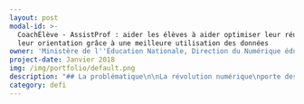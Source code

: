 ```yaml
---
layout: post
modal-id: >-
  CoachÉlève - AssistProf : aider les élèves à aider optimiser leur réussite et
  leur orientation grâce à une meilleure utilisation des données
owner: 'Ministère de l''Éducation Nationale, Direction du Numérique éducatif'
project-date: Janvier 2018
img: /img/portfolio/default.png
description: "## La problématique\n\nLa révolution numérique\nporte des potentiels inexploités dans le champ des apprentissages scolaires. Elle\npermet aujourd’hui d’imaginer que l’École devienne plus adaptative, permettant\nun suivi individualisé des élèves et de leurs parcours de formation.\n\nPlusieurs éditeurs de\nressources pédagogiques (Hachette, Nathan, Didier, etc.) se sont liés à des\nspécialistes de l’intelligence artificielle français (Domoscio, Educlever,\netc.) et internationaux (Knewton, etc.) pour mettre en place des dispositifs\nd’apprentissage personnalisé, qui permettent notamment de récolter des données\nsur les apprentissages de l’élève.\n\nComment ces données peuvent-elles nous aider à\naller vers un enseignement intégrant une approche globale de l’élève, pour\nfavoriser la fluidité des parcours de formation et l’accompagner dans ses\napprentissages et son épanouissement\_?\n\nA travers ce défi, le Ministère de l’Éducation\nNationale vise à mettre en œuvre une nouvelle stratégie ministérielle\nd’utilisation des données, dans une démarche innovante responsable et concertée\nentre chercheurs, pouvoirs publics et éditeurs de service et de ressources.\n\n## Le défi\_: construire\n\ndeux dispositifs basés sur l’intelligence artificielle pour accompagner les\nélèves dans leur parcours\n\nReposant sur l’intelligence artificielle, ce défi est composé\nde deux dispositifs : **CoachElève et\nAssistProf**.\n\n* CoachElève\_: dispositif de coaching\n  personnalisé des élèves dans les apprentissages et l’aide à l’orientation,\n  prenant également en compte des aspects tels que le bien-être de l’élève ;\n* AssistProf\_: assistant numérique\n  conversationnel\_ pour l'enseignant et les\n  équipes éducatives pour un accompagnement individualisé plus efficace de\_ l’élève (différenciation des apprentissages,\n  aide à l’orientation et à la certification, etc.).\n\n**Ces outils seront développés grâce à\nun dispositif de recherche-action\_:**\n\n-\_\_\_\_\_\_\_\_\_\nScénarisation de\ncas d’usage permettant de montrer l’intérêt de l’intelligence artificielle dans\nl’éducation (démarche de\nDesign Thinking)\n\n-\_\_\_\_\_\_\_\_\_\nRecueil et\nouverture, de manière sécurisée,\_ de\nfaçon sécurisée\_ des données relatives\naux résultats, aux comportements, à la certification et à l’orientation des\nélèves\_ (pour la recherche, et les\nservices numériques d’aide à l’élève)\n\n-\_\_\_\_\_\_\_\_\_\nÉlaboration des prototypes des\ndispositifs CoachÉlève et AssistProf\n\n## **2 entrepreneur•neuse•s recherché.e•s**\n\n* **EIG 1\_: DATASCIENCE**\_: consolider/explorer les bases aux formats\nmultiples du ministère, des partenaires et des éditeurs de service\_;\nstructurer les démarches d’interopérabilité, d’ouverture des API\_;\norganisation des data lakes nécessaires aux analyses et à l’ouverture sécurisée\ndes données nécessaires à la recherche et aux acteurs industriels\n\n* **EIG 2\_: DATASCIENCE\_**: déterminer les indicateurs permettant de rendre\ncompte de l’activité de l’élève, en les liant aux processus d’intelligence\nartificielle permettant de renseigner les élèves, les enseignants et les\nparents. Expertise dans l’intelligence artificielle appliquée au champ de la\nformation. \n\n*Les EIG seront amenés à collaborer avec des\néquipes de chercheurs, des enseignants, des designers et des entreprises*."
category: defi
---
```





